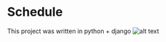 # Schedule
This project was written in python + django
![alt text](projects/BkLuQdEXuWA.jpg "Описание будет тут")
